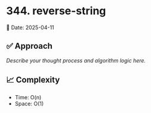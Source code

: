 # 344. reverse-string

📅 Date: 2025-04-11

## ✅ Approach

_Describe your thought process and algorithm logic here._

## 📈 Complexity

- Time: O(n)
- Space: O(1)
